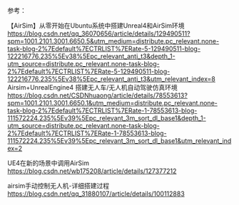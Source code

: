 参考：

【AirSim】从零开始在Ubuntu系统中搭建Unreal4和AirSim环境<br>
https://blog.csdn.net/qq_36070656/article/details/129490511?spm=1001.2101.3001.6650.5&utm_medium=distribute.pc_relevant.none-task-blog-2%7Edefault%7ECTRLIST%7ERate-5-129490511-blog-122216776.235%5Ev38%5Epc_relevant_anti_t3&depth_1-utm_source=distribute.pc_relevant.none-task-blog-2%7Edefault%7ECTRLIST%7ERate-5-129490511-blog-122216776.235%5Ev38%5Epc_relevant_anti_t3&utm_relevant_index=8
<br>
Airsim+UnrealEngine4 搭建无人车/无人机自动驾驶仿真环境<br>
https://blog.csdn.net/CSDNhuaong/article/details/78553613?spm=1001.2101.3001.6650.1&utm_medium=distribute.pc_relevant.none-task-blog-2%7Edefault%7ECTRLIST%7ERate-1-78553613-blog-111572224.235%5Ev39%5Epc_relevant_3m_sort_dl_base1&depth_1-utm_source=distribute.pc_relevant.none-task-blog-2%7Edefault%7ECTRLIST%7ERate-1-78553613-blog-111572224.235%5Ev39%5Epc_relevant_3m_sort_dl_base1&utm_relevant_index=2

UE4在新的场景中调用AirSim<br>
https://blog.csdn.net/wb175208/article/details/127377212

airsim手动控制无人机-详细搭建过程<br>
https://blog.csdn.net/qq_31880107/article/details/100112883
